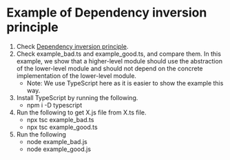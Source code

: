 # Example of Dependency inversion principle

1. Check [Dependency inversion principle](https://en.wikipedia.org/wiki/Dependency_inversion_principle).
2. Check example_bad.ts and example_good.ts, and compare them. In this example, we show that a higher-level module should use the abstraction of the lower-level module and should not depend on the concrete implementation of the lower-level module.
   - Note: We use TypeScript here as it is easier to show the example this way.
3. Install TypeScript by running the following.
   - npm i -D typescript
4. Run the following to get X.js file from X.ts file.
   - npx tsc example_bad.ts
   - npx tsc example_good.ts
5. Run the following
   - node example_bad.js
   - node example_good.js
